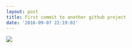 ```yaml
---
layout: post
title: First commit to another github project
date: '2016-09-07 22:19:02'
---
```


![](https://www.dropbox.com/s/lbd0nhgqj8glqzy/Screenshot%202016-09-07%2023.16.49.png?raw=1)